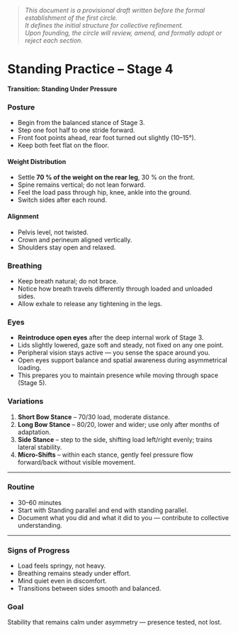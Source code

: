 
> *This document is a provisional draft written before the formal establishment of the first circle.  
> It defines the initial structure for collective refinement.  
> Upon founding, the circle will review, amend, and formally adopt or reject each section.*


# Standing Practice – Stage 4  
**Transition: Standing Under Pressure**


### Posture
- Begin from the balanced stance of Stage 3.  
- Step one foot half to one stride forward.  
- Front foot points ahead, rear foot turned out slightly (10–15°).  
- Keep both feet flat on the floor.

#### Weight Distribution
- Settle **70 % of the weight on the rear leg**, 30 % on the front.  
- Spine remains vertical; do not lean forward.  
- Feel the load pass through hip, knee, ankle into the ground.  
- Switch sides after each round.

#### Alignment
- Pelvis level, not twisted.  
- Crown and perineum aligned vertically.  
- Shoulders stay open and relaxed.


### Breathing
- Keep breath natural; do not brace.  
- Notice how breath travels differently through loaded and unloaded sides.  
- Allow exhale to release any tightening in the legs.

### Eyes
- **Reintroduce open eyes** after the deep internal work of Stage 3.  
- Lids slightly lowered, gaze soft and steady, not fixed on any one point.  
- Peripheral vision stays active — you sense the space around you.  
- Open eyes support balance and spatial awareness during asymmetrical loading.  
- This prepares you to maintain presence while moving through space (Stage 5).


### Variations
1. **Short Bow Stance** – 70/30 load, moderate distance.  
2. **Long Bow Stance** – 80/20, lower and wider; use only after months of adaptation.  
3. **Side Stance** – step to the side, shifting load left/right evenly; trains lateral stability.  
4. **Micro-Shifts** – within each stance, gently feel pressure flow forward/back without visible movement.

---

### Routine
- 30–60 minutes 
- Start with Standing parallel and end with standing parallel.
- Document what you did and what it did to you — contribute to collective understanding.

---

### Signs of Progress
- Load feels springy, not heavy.  
- Breathing remains steady under effort.  
- Mind quiet even in discomfort.  
- Transitions between sides smooth and balanced.


### Goal
Stability that remains calm under asymmetry — presence tested, not lost.

